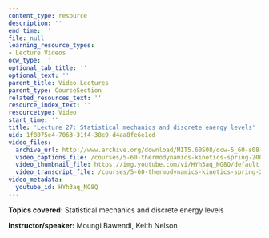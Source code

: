 ```yaml
---
content_type: resource
description: ''
end_time: ''
file: null
learning_resource_types:
- Lecture Videos
ocw_type: ''
optional_tab_title: ''
optional_text: ''
parent_title: Video Lectures
parent_type: CourseSection
related_resources_text: ''
resource_index_text: ''
resourcetype: Video
start_time: ''
title: 'Lecture 27: Statistical mechanics and discrete energy levels'
uid: 1f8075e4-7063-31f4-38e9-d4aa8fe6e1cd
video_files:
  archive_url: http://www.archive.org/download/MIT5.60S08/ocw-5_60-s08-lec27_300k.mp4
  video_captions_file: /courses/5-60-thermodynamics-kinetics-spring-2008/e1d504e88d1b577286029d92fa6b4aeb_HYh3aq_NG8Q.vtt
  video_thumbnail_file: https://img.youtube.com/vi/HYh3aq_NG8Q/default.jpg
  video_transcript_file: /courses/5-60-thermodynamics-kinetics-spring-2008/8f128c37d5fe872b1968b2b579de5f9e_HYh3aq_NG8Q.pdf
video_metadata:
  youtube_id: HYh3aq_NG8Q
---
```


**Topics covered:** Statistical mechanics and discrete energy levels

**Instructor/speaker:** Moungi Bawendi, Keith Nelson




